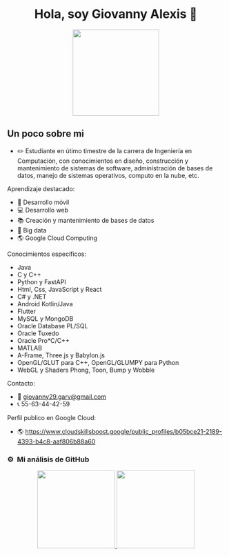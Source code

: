 <div align="center">
  <h1 align="center">Hola, soy Giovanny Alexis 🫡</h1>
  <img  height="200em" src="https://user-images.githubusercontent.com/72325257/231974182-fc3ef7ba-f199-474d-af21-9cec513297b8.png"/>
</div>

## Un poco sobre mi

- ✏️ Estudiante en útimo timestre de la carrera de Ingeniería en Computación, con conocimientos en diseño, construcción y mantenimiento de sistemas de software, administración de bases de datos, manejo de sistemas operativos, computo en la nube, etc.

Aprendizaje destacado:
- 📱 Desarrollo móvil
- 💻 Desarrollo web
- 📚 Creación y mantenimiento de bases de datos
- 💾 Big data
- 🌎 Google Cloud Computing

Conocimientos específicos:
- Java
- C y C++
- Python y FastAPI
- Html, Css, JavaScript y React
- C# y .NET
- Android Kotlin/Java
- Flutter
- MySQL y MongoDB
- Oracle Database PL/SQL
- Oracle Tuxedo
- Oracle Pro*C/C++
- MATLAB
- A-Frame, Three.js y Babylon.js
- OpenGL/GLUT para C++, OpenGL/GLUMPY para Python
- WebGL y Shaders Phong, Toon, Bump y Wobble

Contacto:
- 📩 giovanny29.garv@gmail.com
- 📞 55-63-44-42-59

Perfil publico en Google Cloud:
- 🌎 https://www.cloudskillsboost.google/public_profiles/b05bce21-2189-4393-b4c8-aaf806b88a60

### ⚙️ &nbsp;Mi análisis de GitHub

<p align="center">
  <a href="https://github.com/AlexisReyes98">
    <img height="180em" src="https://github-readme-stats-eight-theta.vercel.app/api/top-langs/?username=AlexisReyes98&layout=compact&langs_count=8&theme=algolia"/>
    <img height="180em" src="https://github-readme-stats-eight-theta.vercel.app/api?username=AlexisReyes98&show_icons=true&theme=algolia&include_all_commits=true&count_private=true"/>
  </a>
</p>
